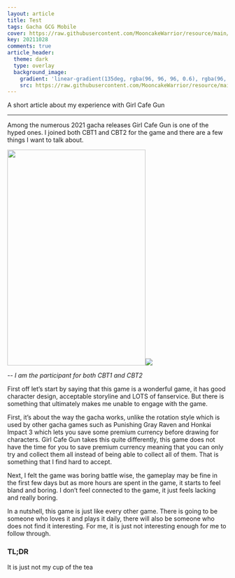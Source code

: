 ```yaml
---
layout: article
title: Test
tags: Gacha GCG Mobile
cover: https://raw.githubusercontent.com/MooncakeWarrior/resource/main/GCG/logo.png
key: 20211028
comments: true
article_header:
  theme: dark
  type: overlay
  background_image:
    gradient: 'linear-gradient(135deg, rgba(96, 96, 96, 0.6), rgba(96, 96, 96, 0.6))'
    src: https://raw.githubusercontent.com/MooncakeWarrior/resource/main/GCG/back%20ground.jpg
---
```

A short article about my experience with Girl Cafe Gun

<!--more-->
<hr>
Among the numerous 2021 gacha releases Girl Cafe Gun is one of the hyped ones. I joined both CBT1 and CBT2 for the game and there are a few things I want to talk about.

<img src="https://raw.githubusercontent.com/MooncakeWarrior/resource/main/GCG/CBT1.png" width="316" height="494"><img src="https://raw.githubusercontent.com/MooncakeWarrior/resource/main/GCG/CBT2.png">

-- *I am the participant for both CBT1 and CBT2*

First off let’s start by saying that this game is a wonderful game, it has good character design, acceptable storyline and LOTS of fanservice. But there is something that ultimately makes me unable to engage with the game. 

First, it’s about the way the gacha works, unlike the rotation style which is used by other gacha games such as Punishing Gray Raven and Honkai Impact 3 which lets you save some premium currency before drawing for characters. Girl Cafe Gun takes this quite differently, this game does not have the time for you to save premium currency meaning that you can only try and collect them all instead of being able to collect all of them. That is something that I find hard to accept.

Next, I felt the game was boring battle wise, the gameplay may be fine in the first few days but as more hours are spent in the game, it starts to feel bland and boring. I don’t feel connected to the game, it just feels lacking and really boring.

In a nutshell, this game is just like every other game. There is going to be someone who loves it and plays it daily, there will also be someone who does not find it interesting. For me, it is just not interesting enough for me to follow through.

### TL;DR
It is just not my cup of the tea
